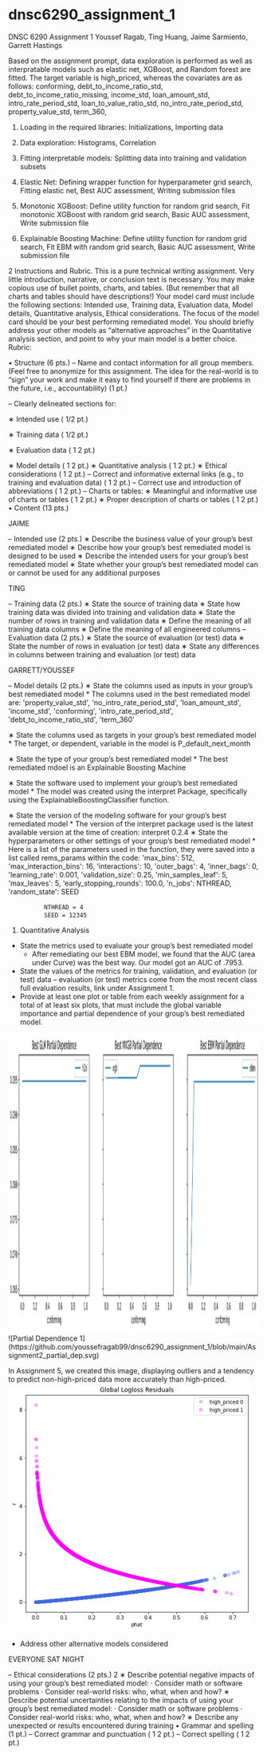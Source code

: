 # dnsc6290_assignment_1
DNSC 6290 Assignment 1
Youssef Ragab, Ting Huang, Jaime Sarmiento, Garrett Hastings

Based on the assignment prompt, data exploration is performed as well as interpratable models such as elastic net, XGBoost, and Random forest are fitted. The target variable is high_priced, whereas the covariates are as follows: 
conforming, 
debt_to_income_ratio_std, 
debt_to_income_ratio_missing, 
income_std, 
loan_amount_std, 
intro_rate_period_std, 
loan_to_value_ratio_std, 
no_intro_rate_period_std, 
property_value_std, 
term_360, 

1. Loading in the required libraries: 
Initializations, 
Importing data

2. Data exploration: 
Histograms, 
Correlation

3. Fitting interpretable models: 
Splitting data into training and validation subsets

4. Elastic Net: 
Defining wrapper function for hyperparameter grid search, 
Fitting elastic net, 
Best AUC assessment, 
Writing submission files

5. Monotonic XGBoost: 
Define utility function for random grid search, 
Fit monotonic XGBoost with random grid search, 
Basic AUC assessment, 
Write submission file

6. Explainable Boosting Machine: 
Define utility function for random grid search, 
Fit EBM with random grid search, 
Basic AUC assessment, 
Write submission file





2 Instructions and Rubric.
This is a pure technical writing assignment. Very little introduction, narrative, or conclusion text is necessary. You may make copious use of bullet points, charts, and tables. (But remember that all charts and
tables should have descriptions!)
Your model card must include the following sections: Intended use, Training data, Evaluation data, Model
details, Quantitative analysis, Ethical considerations. The focus of the model card should be your best
performing remediated model. You should briefly address your other models as “alternative approaches” in
the Quantitative analysis section, and point to why your main model is a better choice.
Rubric:

• Structure (6 pts.)
– Name and contact information for all group members. (Feel free to anonymize for this assignment.
The idea for the real-world is to “sign” your work and make it easy to find yourself if there are
problems in the future, i.e., accountability) (1 pt.)

– Clearly delineated sections for:

∗ Intended use ( 1/2 pt.)




  ∗ Training data ( 1/2 pt.)

  ∗ Evaluation data ( 1
2
pt.)

∗ Model details ( 1
2
pt.)
∗ Quantitative analysis ( 1
2
pt.)
∗ Ethical considerations ( 1
2
pt.)
– Correct and informative external links (e.g., to training and evaluation data) ( 1
2
pt.)
– Correct use and introduction of abbreviations ( 1
2
pt.)
– Charts or tables:
∗ Meaningful and informative use of charts or tables ( 1
2
pt.)
∗ Proper description of charts or tables ( 1
2
pt.)
• Content (13 pts.)

JAIME

– Intended use (2 pts.)
∗ Describe the business value of your group’s best remediated model
∗ Describe how your group’s best remediated model is designed to be used
∗ Describe the intended users for your group’s best remediated model
∗ State whether your group’s best remediated model can or cannot be used for any additional
purposes

TING

– Training data (2 pts.)
∗ State the source of training data
∗ State how training data was divided into training and validation data
∗ State the number of rows in training and validation data
∗ Define the meaning of all training data columns
∗ Define the meaning of all engineered columns
– Evaluation data (2 pts.)
∗ State the source of evaluation (or test) data
∗ State the number of rows in evaluation (or test) data
∗ State any differences in columns between training and evaluation (or test) data

GARRETT/YOUSSEF

– Model details (2 pts.)
∗ State the columns used as inputs in your group’s best remediated model
    * The columns used in the best remediated model are: 'property_value_std', 'no_intro_rate_period_std', 'loan_amount_std', 'income_std', 'conforming', 'intro_rate_period_std', 'debt_to_income_ratio_std', 'term_360'

∗ State the columns used as targets in your group’s best remediated model
    * The target, or dependent, variable in the model is P_default_next_month

∗ State the type of your group’s best remediated model
    * The best remediated mdoel is an Explainable Boosting Machine
    
∗ State the software used to implement your group’s best remediated model
    * The model was created using the interpret Package, specifically using the ExplainableBoostingClassifier function.
    
∗ State the version of the modeling software for your group’s best remediated model
    * The version of the interpret package used is the latest available version at the time of creation: interpret            0.2.4
∗ State the hyperparameters or other settings of your group’s best remediated model
    * Here is a list of the parameters used in the function, they were saved into a list called rems_params within the code: 
              'max_bins': 512,
              'max_interaction_bins': 16,
              'interactions': 10,
              'outer_bags': 4,
              'inner_bags': 0,
              'learning_rate': 0.001,
              'validation_size': 0.25,
              'min_samples_leaf': 5,
              'max_leaves': 5,
              'early_stopping_rounds': 100.0,
              'n_jobs': NTHREAD, 
              'random_state': SEED
              
              NTHREAD = 4
              SEED = 12345
              
1. Quantitative Analysis

* State the metrics used to evaluate your group’s best remediated model
  * After remediating our best EBM model, we found that the AUC (area under Curve) was the best way. Our model got an AUC of .7953. 
* State the values of the metrics for training, validation, and evaluation (or test) data – evaluation (or test) metrics come from the most recent class full evaluation results, link under Assignment 1.
* Provide at least one plot or table from each weekly assignment for a total of at least six plots, that must include the global variable importance and partial dependence of your group’s best remediated model.


<img src="https://github.com/youssefragab99/dnsc6290_assignment_1/blob/main/Assignment2_partial_dep.svg" width="900" height="600">
![Partial Dependence 1](https://github.com/youssefragab99/dnsc6290_assignment_1/blob/main/Assignment2_partial_dep.svg)

In Assignment 5, we created this image, displaying outliers and a tendency to predict non-high-priced data more accurately than high-priced. 
![Residuals with Outliers](https://github.com/youssefragab99/dnsc6290_assignment_1/blob/main/residuals_Assignment5.png)

* Address other alternative models considered

EVERYONE SAT NIGHT

– Ethical considerations (2 pts.)
2
∗ Describe potential negative impacts of using your group’s best remediated model:
· Consider math or software problems
· Consider real-world risks: who, what, when and how?
∗ Describe potential uncertainties relating to the impacts of using your group’s best remediated
model:
· Consider math or software problems
· Consider real-world risks: who, what, when and how?
∗ Describe any unexpected or results encountered during training
• Grammar and spelling (1 pt.)
– Correct grammar and punctuation ( 1
2
pt.)
– Correct spelling ( 1
2
pt.)

